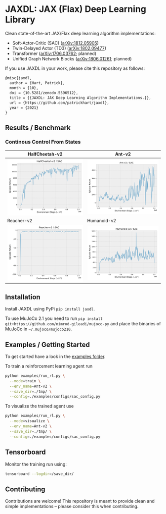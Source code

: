 # JAXDL: JAX (Flax) Deep Learning Library

Clean state-of-the-art JAX/Flax deep learning algorithm implementations:

* Soft-Actor-Critic (SAC) ([arXiv:1812.05905](https://arxiv.org/abs/1812.05905))
* Twin-Delayed Actor (TD3) ([arXiv:1802.09477](https://arxiv.org/abs/1802.09477))
* Transformer ([arXiv:1706.03762](https://arxiv.org/abs/1706.03762); planned)
* Unified Graph Network Blocks ([arXiv:1806.01261](https://arxiv.org/abs/1806.01261); planned)

If you use JAXDL in your work, please cite this repository as follows:

```misc
@misc{jaxdl,
  author = {Hart, Patrick},
  month = {10},
  doi = {10.5281/zenodo.5596512},
  title = {{JAXDL: JAX Deep Learning Algorithm Implementations.}},
  url = {https://github.com/patrickhart/jaxdl},
  year = {2021}
}
```


## Results / Benchmark

### Continous Control From States
| HalfCheetah-v2 | Ant-v2 |
| --- | --- |
| ![HalfCheetah-v2](https://raw.githubusercontent.com/patrickhart/jaxdl/master/utils/learning_curves/HalfCheetah-v2.png) | ![Ant-v2](https://raw.githubusercontent.com/patrickhart/jaxdl/master/utils/learning_curves/Ant-v2.png) |
| Reacher-v2 | Humanoid-v2 |
| ![Reacher-v2](https://raw.githubusercontent.com/patrickhart/jaxdl/master/utils/learning_curves/Reacher-v2.png) | ![Humanoid-v2](https://raw.githubusercontent.com/patrickhart/jaxdl/master/utils/learning_curves/Humanoid-v2.png) |


## Installation

Install JAXDL using PyPi `pip install jaxdl`.

To use MuJoCo 2.1 you need to run `pip install git+https://github.com/nimrod-gileadi/mujoco-py` and place the binaries of MuJoCo in `~/.mujoco/mujoco210`.


## Examples / Getting Started

To get started have a look in the [examples folder](./examples).

To train a reinforcement learning agent run

```bash
python examples/run_rl.py \
  --mode=train \
  --env_name=Ant-v2 \
  --save_dir=./tmp/ \
  --config=./examples/configs/sac_config.py
```

To visualize the trained agent use

```bash
python examples/run_rl.py \
  --mode=visualize \
  --env_name=Ant-v2 \
  --save_dir=./tmp/ \
  --config=./examples/configs/sac_config.py
```


## Tensorboard

Monitor the training run using:

```bash
tensorboard --logdir=/save_dir/
```


## Contributing

Contributions are welcome!
This repository is meant to provide clean and simple implementations – please consider this when contributing.